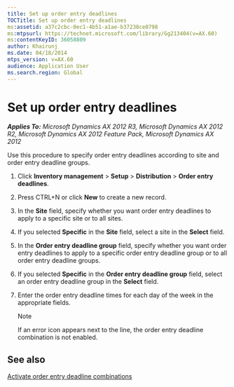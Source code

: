 ```yaml
---
title: Set up order entry deadlines
TOCTitle: Set up order entry deadlines
ms:assetid: a37c2cbc-0ec1-4b51-a1ae-b37238ce0798
ms:mtpsurl: https://technet.microsoft.com/library/Gg213404(v=AX.60)
ms:contentKeyID: 36058809
author: Khairunj
ms.date: 04/18/2014
mtps_version: v=AX.60
audience: Application User
ms.search.region: Global
---
```


# Set up order entry deadlines 


_**Applies To:** Microsoft Dynamics AX 2012 R3, Microsoft Dynamics AX 2012 R2, Microsoft Dynamics AX 2012 Feature Pack, Microsoft Dynamics AX 2012_

Use this procedure to specify order entry deadlines according to site and order entry deadline groups.

1.  Click **Inventory management** \> **Setup** \> **Distribution** \> **Order entry deadlines**.

2.  Press CTRL+N or click **New** to create a new record.

3.  In the **Site** field, specify whether you want order entry deadlines to apply to a specific site or to all sites.

4.  If you selected **Specific** in the **Site** field, select a site in the **Select** field.

5.  In the **Order entry deadline group** field, specify whether you want order entry deadlines to apply to a specific order entry deadline group or to all order entry deadline groups.

6.  If you selected **Specific** in the **Order entry deadline group** field, select an order entry deadline group in the **Select** field.

7.  Enter the order entry deadline times for each day of the week in the appropriate fields.
    

    > [!NOTE]
    > <P>If an error icon appears next to the line, the order entry deadline combination is not enabled.</P>



## See also

[Activate order entry deadline combinations](activate-order-entry-deadline-combinations.md)

  


